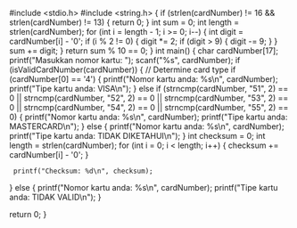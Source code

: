 #include <stdio.h>
#include <string.h>
 {
  if (strlen(cardNumber) != 16 && strlen(cardNumber) != 13) {
    return 0;
  }
  int sum = 0;
  int length = strlen(cardNumber);
  for (int i = length - 1; i >= 0; i--) { 
    int digit = cardNumber[i] - '0';
    if (i % 2 != 0) {
      digit *= 2;
      if (digit > 9) {
        digit -= 9;
      }
    }
    sum += digit;
  }
  return sum % 10 == 0;
}
int main() {
  char cardNumber[17]; 
  printf("Masukkan nomor kartu: ");
  scanf("%s", cardNumber);
if (isValidCardNumber(cardNumber)) {
    // Determine card type
    if (cardNumber[0] == '4') {
      printf("Nomor kartu anda: %s\n", cardNumber);
      printf("Tipe kartu anda: VISA\n");
    } else if (strncmp(cardNumber, "51", 2) == 0 || strncmp(cardNumber, "52", 2) == 0 ||
               strncmp(cardNumber, "53", 2) == 0 || strncmp(cardNumber, "54", 2) == 0 ||
               strncmp(cardNumber, "55", 2) == 0) {
      printf("Nomor kartu anda: %s\n", cardNumber);
      printf("Tipe kartu anda: MASTERCARD\n");
    } else {
      printf("Nomor kartu anda: %s\n", cardNumber);
      printf("Tipe kartu anda: TIDAK DIKETAHUI\n");
    }
int checksum = 0;
    int length = strlen(cardNumber);
    for (int i = 0; i < length; i++) {
      checksum += cardNumber[i] - '0';
    }
    
     printf("Checksum: %d\n", checksum);
  } else {
    printf("Nomor kartu anda: %s\n", cardNumber);
    printf("Tipe kartu anda: TIDAK VALID\n");
  }

  return 0;
}
